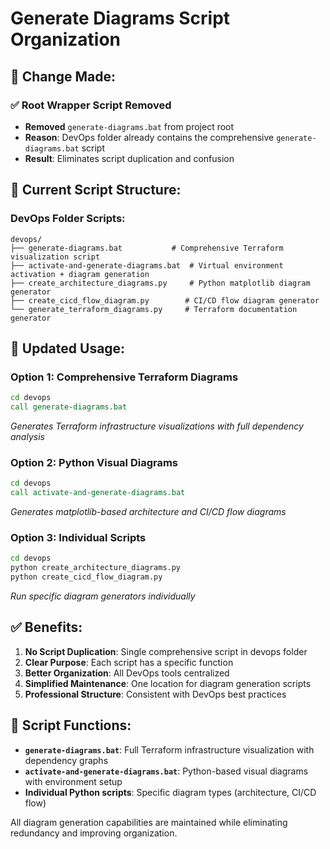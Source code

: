 # Generate Diagrams Script Organization

## 📁 **Change Made:**

### ✅ **Root Wrapper Script Removed**
- **Removed** `generate-diagrams.bat` from project root
- **Reason**: DevOps folder already contains the comprehensive `generate-diagrams.bat` script
- **Result**: Eliminates script duplication and confusion

## 🔧 **Current Script Structure:**

### **DevOps Folder Scripts:**
```
devops/
├── generate-diagrams.bat           # Comprehensive Terraform visualization script
├── activate-and-generate-diagrams.bat  # Virtual environment activation + diagram generation
├── create_architecture_diagrams.py     # Python matplotlib diagram generator
├── create_cicd_flow_diagram.py        # CI/CD flow diagram generator
└── generate_terraform_diagrams.py     # Terraform documentation generator
```

## 🚀 **Updated Usage:**

### **Option 1: Comprehensive Terraform Diagrams**
```cmd
cd devops
call generate-diagrams.bat
```
*Generates Terraform infrastructure visualizations with full dependency analysis*

### **Option 2: Python Visual Diagrams** 
```cmd
cd devops
call activate-and-generate-diagrams.bat
```
*Generates matplotlib-based architecture and CI/CD flow diagrams*

### **Option 3: Individual Scripts**
```cmd
cd devops
python create_architecture_diagrams.py
python create_cicd_flow_diagram.py
```
*Run specific diagram generators individually*

## ✅ **Benefits:**

1. **No Script Duplication**: Single comprehensive script in devops folder
2. **Clear Purpose**: Each script has a specific function
3. **Better Organization**: All DevOps tools centralized
4. **Simplified Maintenance**: One location for diagram generation scripts
5. **Professional Structure**: Consistent with DevOps best practices

## 📖 **Script Functions:**

- **`generate-diagrams.bat`**: Full Terraform infrastructure visualization with dependency graphs
- **`activate-and-generate-diagrams.bat`**: Python-based visual diagrams with environment setup
- **Individual Python scripts**: Specific diagram types (architecture, CI/CD flow)

All diagram generation capabilities are maintained while eliminating redundancy and improving organization.
